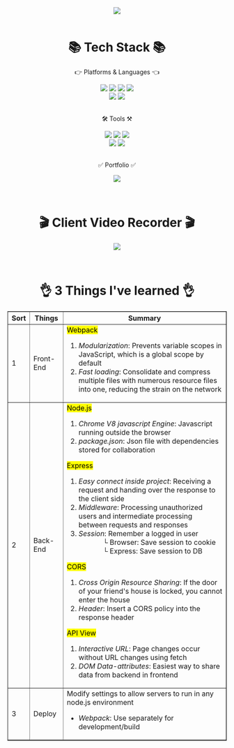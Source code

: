 <div align=center>
    <img src="https://capsule-render.vercel.app/api?type=soft&color=auto&height=200&section=header&text=Youtube-clone&fontSize=90" />
</div>
<br>

<div align=center>
    <h1>📚 Tech Stack 📚</h1>
    <p>👉 Platforms & Languages 👈</p>
</div>
<div align=center>
    <img src="https://img.shields.io/badge/docker-2496ED?style=flat&logo=docker&logoColor=white" />
    <img src="https://img.shields.io/badge/amazons3-569A31?style=flat&logo=amazons3&logoColor=white" />
    <img src="https://img.shields.io/badge/mongodb-47A248?style=flat&logo=mongodb&logoColor=white" />
    <img src="https://img.shields.io/badge/mongoose-880000?style=flat&logo=mongoose&logoColor=white" />
    <br>
    <img src="https://img.shields.io/badge/javascript-F7DF1E?style=flat&logo=javascript&logoColor=white" />
    <img src="https://img.shields.io/badge/css3-1572B6?style=flat&logo=css3&logoColor=white" />
</div>
<br>

<div align=center>
    <p>🛠 Tools ⚒</p>
</div>
<div align=center>
    <img src="https://img.shields.io/badge/VisualStudioCode-007ACC?style=flat&logo=VisualStudioCode&logoColor=white" />
    <img src="https://img.shields.io/badge/webpack-8DD6F9?style=flat&logo=webpack&logoColor=white"/>
    <img src="https://img.shields.io/badge/babel-F9DC3E?style=flat&logo=babel&logoColor=white"/>
    <br>
    <img src="https://img.shields.io/badge/nodemon-76D04B?style=flat&logo=nodemon&logoColor=white"/>
    <img src="https://img.shields.io/badge/pug-A86454?style=flat&logo=pug&logoColor=white"/>
</div>
<br>

<div align=center>
    <p>✅ Portfolio ✅</p>
</div>
<div align=center>
    <a href="wetube-4567.fly.dev/">
        <img src="https://img.shields.io/badge/Portfolio-E40046?style=flat&logo=readthedocs&logoColor=white" />
    </a>
</div>
<br>
<br>

<div align=center>
    <h1>🎬 Client Video Recorder 🎬</h1>
</div>
<section>
    <div align=center>
        <img src="https://user-images.githubusercontent.com/64455878/259903790-55d99597-d3f7-4223-8681-5c34f41292d5.GIF" />
</section>
<br>
<br>

<div align=center>
    <h1>👌 3 Things I've learned 👌</h1>
    <table border="1">
        <th> Sort </th>
        <th> Things </th>
        <th> Summary </th>
        <tr>
            <td>1</td> 
            <td>Front-End</td> 
            <td>
                <mark>Webpack</mark><br>
                <ol>
                    <li><em>Modularization</em>: Prevents variable scopes in JavaScript, which is a global scope by default</li>
                    <li><em>Fast loading</em>: Consolidate and compress multiple files with numerous resource files into one, reducing the strain on the network</li>
                </ol>
                </td>
        </tr>
        <tr>
            <td>2</td>
            <td>Back-End</td>
            <td>
                <mark>Node.js</mark><br>
                <ol>
                    <li><em>Chrome V8 javascript Engine</em>: Javascript running outside the browser</li>
                    <li><em>package.json</em>: Json file with dependencies stored for collaboration</li>
                </ol>
                <mark>Express</mark><br>
                <ol>
                    <li><em>Easy connect inside project</em>: Receiving a request and handing over the response to the client side</li>
                    <li><em>Middleware</em>: Processing unauthorized users and intermediate processing between requests and responses</li>
                    <li><em>Session</em>: Remember a logged in user<br>
                    &nbsp;&nbsp;&nbsp;&nbsp;&nbsp;&nbsp;&nbsp;&nbsp;&nbsp;&nbsp;&nbsp;&nbsp;&nbsp;└ Browser: Save session to cookie<br>
                    &nbsp;&nbsp;&nbsp;&nbsp;&nbsp;&nbsp;&nbsp;&nbsp;&nbsp;&nbsp;&nbsp;&nbsp;&nbsp;└ Express: Save session to DB</li>
                </ol>
                <mark>CORS</mark><br>
                <ol>
                    <li><em>Cross Origin Resource Sharing</em>: If the door of your friend's house is locked, you cannot enter the house</li>
                    <li><em>Header</em>: Insert a CORS policy into the response header</li>
                </ol>
                <mark>API View</mark><br>
                <ol>
                    <li><em>Interactive URL</em>: Page changes occur without URL changes using fetch</li>
                    <li><em>DOM Data-attributes</em>: Easiest way to share data from backend in frontend</li>
            </td>
        </tr>
        <tr>
            <td>3</td>
            <td>Deploy</td>
            <td>
            Modify settings to allow servers to run in any node.js environment
                <ul>
                    <li><em>Webpack</em>: Use separately for development/build</li>
                </ul>
            </td>
        </tr>
</div>
